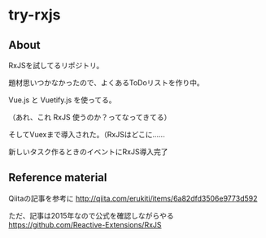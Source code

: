 # try-rxjs

## About
RxJSを試してるリポジトリ。

題材思いつかなかったので、よくあるToDoリストを作り中。

Vue.js と Vuetify.js を使ってる。

（あれ、これ RxJS 使うのか？ってなってきてる）

そしてVuexまで導入された。（RxJSはどこに......

新しいタスク作るときのイベントにRxJS導入完了

## Reference material

Qiitaの記事を参考に
http://qiita.com/erukiti/items/6a82dfd3506e9773d592

ただ、記事は2015年なので公式を確認しながらやる
https://github.com/Reactive-Extensions/RxJS

